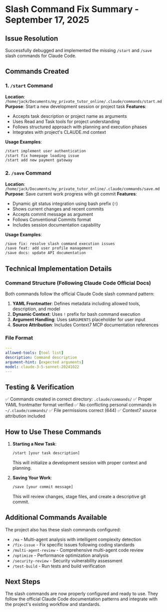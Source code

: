 # Slash Command Fix Summary - September 17, 2025

## Issue Resolution
Successfully debugged and implemented the missing `/start` and `/save` slash commands for Claude Code.

## Commands Created

### 1. `/start` Command
**Location**: `/home/jack/Documents/my_private_tutor_online/.claude/commands/start.md`
**Purpose**: Start a new development session or project task
**Features**:
- Accepts task description or project name as arguments
- Uses Read and Task tools for project understanding
- Follows structured approach with planning and execution phases
- Integrates with project's CLAUDE.md context

**Usage Examples**:
```bash
/start implement user authentication
/start fix homepage loading issue
/start add new payment gateway
```

### 2. `/save` Command
**Location**: `/home/jack/Documents/my_private_tutor_online/.claude/commands/save.md`
**Purpose**: Save current work progress with git commit
**Features**:
- Dynamic git status integration using bash prefix (`!`)
- Shows current changes and recent commits
- Accepts commit message as argument
- Follows Conventional Commits format
- Includes session documentation capability

**Usage Examples**:
```bash
/save fix: resolve slash command execution issues
/save feat: add user profile management
/save docs: update API documentation
```

## Technical Implementation Details

### Command Structure (Following Claude Code Official Docs)
Both commands follow the official Claude Code slash command pattern:
1. **YAML Frontmatter**: Defines metadata including allowed tools, description, and model
2. **Dynamic Context**: Uses `!` prefix for bash command execution
3. **Argument Handling**: Uses `$ARGUMENTS` placeholder for user input
4. **Source Attribution**: Includes Context7 MCP documentation references

### File Format
```yaml
---
allowed-tools: [tool list]
description: Command description
argument-hint: [expected arguments]
model: claude-3-5-sonnet-20241022
---
```

## Testing & Verification
✅ Commands created in correct directory: `.claude/commands/`
✅ Proper YAML frontmatter format verified
✅ No conflicting personal commands in `~/.claude/commands/`
✅ File permissions correct (644)
✅ Context7 source attribution included

## How to Use These Commands

1. **Starting a New Task**:
   ```bash
   /start [your task description]
   ```
   This will initialize a development session with proper context and planning.

2. **Saving Your Work**:
   ```bash
   /save [your commit message]
   ```
   This will review changes, stage files, and create a descriptive git commit.

## Additional Commands Available
The project also has these slash commands configured:
- `/ma` - Multi-agent analysis with intelligent complexity detection
- `/fix-issue` - Fix specific issues following coding standards
- `/multi-agent-review` - Comprehensive multi-agent code review
- `/optimize` - Performance optimization analysis
- `/security-review` - Security vulnerability assessment
- `/test-build` - Run tests and build verification

## Next Steps
The slash commands are now properly configured and ready to use. They follow the official Claude Code documentation patterns and integrate with the project's existing workflow and standards.